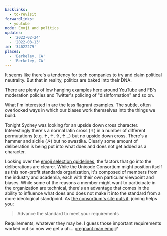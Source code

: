 ```yaml
---
backlinks:
  - to-revisit
forwardlinks:
  - youtube
node: Emoji and politics
updates:
  - '2022-02-24'
  - '2022-03-13'
id: '34022279'
places:
  - 'Berkeley, CA'
  - 'Berkeley, CA'
---
```

It seems like there's a tendency for tech companies to try and claim political neutrality. But that in reality, politics are baked into their DNA. 

There are plenty of low hanging examples here around [YouTube](youtube.md) and FB's moderation policies and Twitter's policing of "disinformation" and so on. 

What I'm interested in are the less flagrant examples. The subtle, often overlooked ways in which our biases work themselves into the things we build. 

Tonight Sydney was looking for an upside down cross character. Interestingly there's a normal latin cross (✝) in a number of different permutations (e.g. ✝️, ♱, ✞, ♰...) but no upside down cross. There's a hammer and sickle (☭) but no swastika. Clearly some amount of deliberation is being put into what does and does not get added as a character. 

Looking over the [emoji selection guidelines](https://unicode.org/emoji/proposals.html#selection_factors), the factors that go into the deliberations are clearer. While the Unicode Consortium might position itself as this non-profit standards organization, it's composed of members from the industry and academia, each with their own particular viewpoint and biases. While some of the reasons a member might want to participate in the organization are technical, there's an advantage that comes in the ability to influence what does and does not make it into the standard from a more ideological standpoint. As [the consortium's site puts it](https://www.unicode.org/consortium/why_join.html), joining helps you: 

> Advance the standard to meet your requirements

Requirements, whatever they may be. I guess those important requirements worked out so now we get a uh... [pregnant man emoji](https://blog.emojipedia.org/new-emojis-in-2021-2022/)? 




